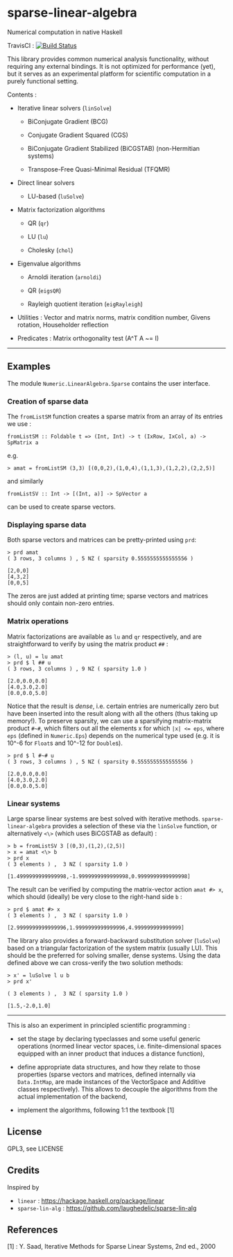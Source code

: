 # sparse-linear-algebra

Numerical computation in native Haskell

TravisCI : [![Build Status](https://travis-ci.org/ocramz/sparse-linear-algebra.png)](https://travis-ci.org/ocramz/sparse-linear-algebra)

This library provides common numerical analysis functionality, without requiring any external bindings. It is not optimized for performance (yet), but it serves as an experimental platform for scientific computation in a purely functional setting.

Contents :

* Iterative linear solvers (`linSolve`)

    * BiConjugate Gradient (BCG)

    * Conjugate Gradient Squared (CGS)

    * BiConjugate Gradient Stabilized (BiCGSTAB) (non-Hermitian systems)

    * Transpose-Free Quasi-Minimal Residual (TFQMR)

* Direct linear solvers

    * LU-based (`luSolve`)

* Matrix factorization algorithms

    * QR (`qr`)

    * LU (`lu`)

    * Cholesky (`chol`)

* Eigenvalue algorithms

    * Arnoldi iteration (`arnoldi`)

    * QR (`eigsQR`)

    * Rayleigh quotient iteration (`eigRayleigh`)

* Utilities : Vector and matrix norms, matrix condition number, Givens rotation, Householder reflection

* Predicates : Matrix orthogonality test (A^T A ~= I)


---------

## Examples

The module `Numeric.LinearAlgebra.Sparse` contains the user interface.

### Creation of sparse data

The `fromListSM` function creates a sparse matrix from an array of its entries we use :

    fromListSM :: Foldable t => (Int, Int) -> t (IxRow, IxCol, a) -> SpMatrix a

e.g.

    > amat = fromListSM (3,3) [(0,0,2),(1,0,4),(1,1,3),(1,2,2),(2,2,5)]

and similarly

    fromListSV :: Int -> [(Int, a)] -> SpVector a

can be used to create sparse vectors.

### Displaying sparse data

Both sparse vectors and matrices can be pretty-printed using `prd`:

    > prd amat
    ( 3 rows, 3 columns ) , 5 NZ ( sparsity 0.5555555555555556 )

    [2,0,0]
    [4,3,2]
    [0,0,5]

The zeros are just added at printing time; sparse vectors and matrices should only contain non-zero entries.

### Matrix operations

Matrix factorizations are available as `lu` and `qr` respectively, and are straightforward to verify by using the matrix product `##`  :

    > (l, u) = lu amat
    > prd $ l ## u
    ( 3 rows, 3 columns ) , 9 NZ ( sparsity 1.0 )

    [2.0,0.0,0.0]
    [4.0,3.0,2.0]
    [0.0,0.0,5.0]

Notice that the result is _dense_, i.e. certain entries are numerically zero but have been inserted into the result along with all the others (thus taking up memory!).
To preserve sparsity, we can use a sparsifying matrix-matrix product `#~#`, which filters out all the elements x for which `|x| <= eps`, where `eps` (defined in `Numeric.Eps`) depends on the numerical type used (e.g. it is 10^-6 for `Float`s and 10^-12 for `Double`s).

    > prd $ l #~# u
    ( 3 rows, 3 columns ) , 5 NZ ( sparsity 0.5555555555555556 )

    [2.0,0.0,0.0]
    [4.0,3.0,2.0]
    [0.0,0.0,5.0]


### Linear systems

Large sparse linear systems are best solved with iterative methods. `sparse-linear-algebra` provides a selection of these via the `linSolve` function, or alternatively `<\>` (which uses BiCGSTAB as default) :

    > b = fromListSV 3 [(0,3),(1,2),(2,5)]
    > x = amat <\> b
    > prd x
    ( 3 elements ) ,  3 NZ ( sparsity 1.0 )

    [1.4999999999999998,-1.9999999999999998,0.9999999999999998]

The result can be verified by computing the matrix-vector action `amat #> x`, which should (ideally) be very close to the right-hand side `b` :

    > prd $ amat #> x
    ( 3 elements ) ,  3 NZ ( sparsity 1.0 )

    [2.9999999999999996,1.9999999999999996,4.999999999999999]

The library also provides a forward-backward substitution solver (`luSolve`) based on a triangular factorization of the system matrix (usually LU). This should be the preferred for solving smaller, dense systems. Using the data defined above we can cross-verify the two solution methods:

    > x' = luSolve l u b
    > prd x'

    ( 3 elements ) ,  3 NZ ( sparsity 1.0 )

    [1.5,-2.0,1.0]





----------

This is also an experiment in principled scientific programming :

* set the stage by declaring typeclasses and some useful generic operations (normed linear vector spaces, i.e. finite-dimensional spaces equipped with an inner product that induces a distance function),

* define appropriate data structures, and how they relate to those properties (sparse vectors and matrices, defined internally via `Data.IntMap`, are made instances of the VectorSpace and Additive classes respectively). This allows to decouple the algorithms from the actual implementation of the backend,

* implement the algorithms, following 1:1 the textbook [1] 


## License

GPL3, see LICENSE

## Credits

Inspired by

* `linear` : https://hackage.haskell.org/package/linear
* `sparse-lin-alg` : https://github.com/laughedelic/sparse-lin-alg

## References

[1] : Y. Saad, Iterative Methods for Sparse Linear Systems, 2nd ed., 2000